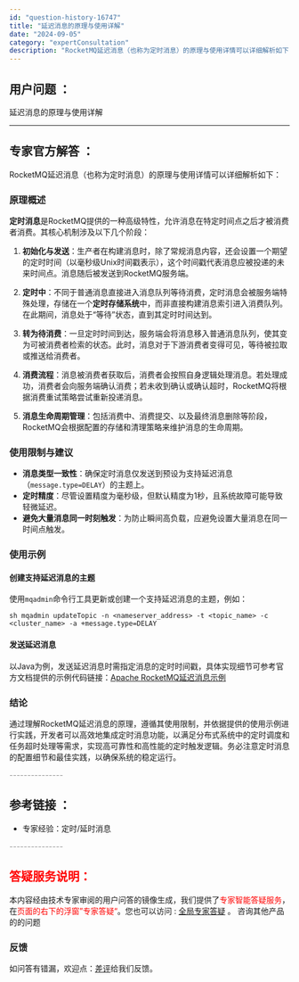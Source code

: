 ```yaml
---
id: "question-history-16747"
title: "延迟消息的原理与使用详解"
date: "2024-09-05"
category: "expertConsultation"
description: "RocketMQ延迟消息（也称为定时消息）的原理与使用详情可以详细解析如下：### 原理概述**定时消息**是RocketMQ提供的一种高级特性，允许消息在特定时间点之后才被消费者消费。其核心机制涉及以下几个阶段：1. **初始化与发送**：生产者在构建消息时，除了常规消息内容，还会设置一个期望的定"
---
```


## 用户问题 ： 
 延迟消息的原理与使用详解  

---------------
## 专家官方解答 ：

RocketMQ延迟消息（也称为定时消息）的原理与使用详情可以详细解析如下：

### 原理概述

**定时消息**是RocketMQ提供的一种高级特性，允许消息在特定时间点之后才被消费者消费。其核心机制涉及以下几个阶段：

1. **初始化与发送**：生产者在构建消息时，除了常规消息内容，还会设置一个期望的定时时间（以毫秒级Unix时间戳表示），这个时间戳代表消息应被投递的未来时间点。消息随后被发送到RocketMQ服务端。

2. **定时中**：不同于普通消息直接进入消息队列等待消费，定时消息会被服务端特殊处理，存储在一个**定时存储系统**中，而非直接构建消息索引进入消费队列。在此期间，消息处于“等待”状态，直到其定时时间达到。

3. **转为待消费**：一旦定时时间到达，服务端会将消息移入普通消息队列，使其变为可被消费者检索的状态。此时，消息对于下游消费者变得可见，等待被拉取或推送给消费者。

4. **消费流程**：消息被消费者获取后，消费者会按照自身逻辑处理消息。若处理成功，消费者会向服务端确认消费；若未收到确认或确认超时，RocketMQ将根据消费重试策略尝试重新投递消息。

5. **消息生命周期管理**：包括消费中、消费提交、以及最终消息删除等阶段，RocketMQ会根据配置的存储和清理策略来维护消息的生命周期。

### 使用限制与建议

- **消息类型一致性**：确保定时消息仅发送到预设为支持延迟消息（`message.type=DELAY`）的主题上。
- **定时精度**：尽管设置精度为毫秒级，但默认精度为1秒，且系统故障可能导致轻微延迟。
- **避免大量消息同一时刻触发**：为防止瞬间高负载，应避免设置大量消息在同一时间点触发。

### 使用示例

#### 创建支持延迟消息的主题
使用`mqadmin`命令行工具更新或创建一个支持延迟消息的主题，例如：
```shell
sh mqadmin updateTopic -n <nameserver_address> -t <topic_name> -c <cluster_name> -a +message.type=DELAY
```

#### 发送延迟消息
以Java为例，发送延迟消息时需指定消息的定时时间戳，具体实现细节可参考官方文档提供的示例代码链接：[Apache RocketMQ延迟消息示例](https://rocketmq.apache.org/zh/docs/featureBehavior/02delaymessage)

### 结论
通过理解RocketMQ延迟消息的原理，遵循其使用限制，并依据提供的使用示例进行实践，开发者可以高效地集成定时消息功能，以满足分布式系统中的定时调度和任务超时处理等需求，实现高可靠性和高性能的定时触发逻辑。务必注意定时消息的配置细节和最佳实践，以确保系统的稳定运行。


<font color="#949494">---------------</font> 


## 参考链接 ：

* 专家经验：定时/延时消息 


 <font color="#949494">---------------</font> 
 


## <font color="#FF0000">答疑服务说明：</font> 

本内容经由技术专家审阅的用户问答的镜像生成，我们提供了<font color="#FF0000">专家智能答疑服务</font>，在<font color="#FF0000">页面的右下的浮窗”专家答疑“</font>。您也可以访问 : [全局专家答疑](https://answer.opensource.alibaba.com/docs/intro) 。 咨询其他产品的的问题

### 反馈
如问答有错漏，欢迎点：[差评](https://ai.nacos.io/user/feedbackByEnhancerGradePOJOID?enhancerGradePOJOId=16767)给我们反馈。
